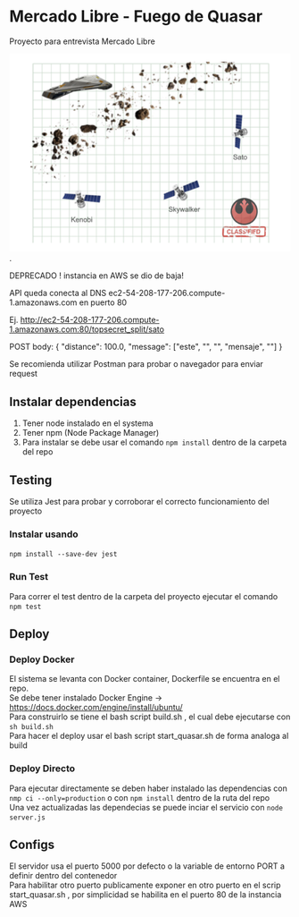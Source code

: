 # Mercado Libre - Fuego de Quasar
Proyecto para entrevista Mercado Libre

<img src="MeliQuasar.PNG" > .

DEPRECADO ! instancia en AWS se dio de baja!

API queda conecta al DNS ec2-54-208-177-206.compute-1.amazonaws.com en puerto 80

Ej. http://ec2-54-208-177-206.compute-1.amazonaws.com:80/topsecret_split/sato

POST body:
{
    "distance": 100.0,
    "message": ["este", "", "", "mensaje", ""]
}

Se recomienda utilizar Postman para probar o navegador para enviar request

## Instalar dependencias
1. Tener node instalado en el systema
2. Tener npm (Node Package Manager) 
3. Para instalar se debe usar el comando `npm install` dentro de la carpeta del repo

## Testing
Se utiliza Jest para probar y corroborar el correcto funcionamiento del proyecto 
### Instalar usando 
`npm install --save-dev jest`

### Run Test

Para correr el test dentro de la carpeta del proyecto ejecutar el comando `npm test`

## Deploy
### Deploy Docker
El sistema se levanta con Docker container, Dockerfile se encuentra en el repo.<br>
Se debe tener instalado Docker Engine -> https://docs.docker.com/engine/install/ubuntu/ <br>
Para construirlo se tiene el bash script build.sh , el cual debe ejecutarse con `sh build.sh` <br>
Para hacer el deploy usar el bash script start_quasar.sh de forma analoga al build <br>

### Deploy Directo 

Para ejecutar directamente se deben haber instalado las dependencias con `nmp ci --only=production` o con `npm install` dentro de la ruta del repo <br>
Una vez actualizadas las dependecias se puede inciar el servicio con `node server.js` <br>

## Configs
El servidor usa el puerto 5000 por defecto o la variable de entorno PORT a definir dentro del contenedor <br>
Para habilitar otro puerto publicamente exponer en otro puerto en el scrip start_quasar.sh , por simplicidad se habilita en el puerto 80 de la instancia AWS
